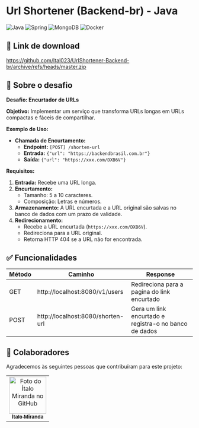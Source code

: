 # Url Shortener (Backend-br) - Java
![Java](https://img.shields.io/badge/java-%23ED8B00.svg?style=for-the-badge&logo=openjdk&logoColor=white)
![Spring](https://img.shields.io/badge/spring-%236DB33F.svg?style=for-the-badge&logo=spring&logoColor=white)
![MongoDB](https://img.shields.io/badge/MongoDB-%234ea94b.svg?style=for-the-badge&logo=mongodb&logoColor=white)
![Docker](https://img.shields.io/badge/docker-%230db7ed.svg?style=for-the-badge&logo=docker&logoColor=white)

## 🔗 Link de download
https://github.com/Ital023/UrlShortener-Backend-br/archive/refs/heads/master.zip

## :rocket: Sobre o desafio

**Desafio: Encurtador de URLs**

**Objetivo:** Implementar um serviço que transforma URLs longas em URLs compactas e fáceis de compartilhar.

**Exemplo de Uso:**
- **Chamada de Encurtamento:**
  - **Endpoint:** `[POST] /shorten-url`
  - **Entrada:** `{"url": "https://backendbrasil.com.br"}`
  - **Saída:** `{"url": "https://xxx.com/DXB6V"}`

**Requisitos:**
1. **Entrada:** Recebe uma URL longa.
2. **Encurtamento:** 
   - Tamanho: 5 a 10 caracteres.
   - Composição: Letras e números.
3. **Armazenamento:** A URL encurtada e a URL original são salvas no banco de dados com um prazo de validade.
4. **Redirecionamento:** 
   - Recebe a URL encurtada (`https://xxx.com/DXB6V`).
   - Redireciona para a URL original.
   - Retorna HTTP 404 se a URL não for encontrada.

## :white_check_mark: Funcionalidades
| Método | Caminho                      | Response                                           |
| ------ | -------------------------- | -------------------------------------------------- |
| GET    | http://localhost:8080/v1/users | Redireciona para a pagina do link encurtado   |
| POST    | http://localhost:8080/shorten-url | Gera um link encurtado e registra-o no banco de dados |







## 🤝 Colaboradores

Agradecemos às seguintes pessoas que contribuíram para este projeto:

<table>
  <tr>
    <td align="center">
      <a href="https://github.com/Ital023" title="Github do Ítalo Miranda">
        <img src="https://avatars.githubusercontent.com/u/113559117?v=4" width="100px;" alt="Foto do Ítalo Miranda no GitHub"/><br>
        <sub>
          <b>Ítalo Miranda</b>
        </sub>
      </a>
    </td>
  </tr>
</table>
